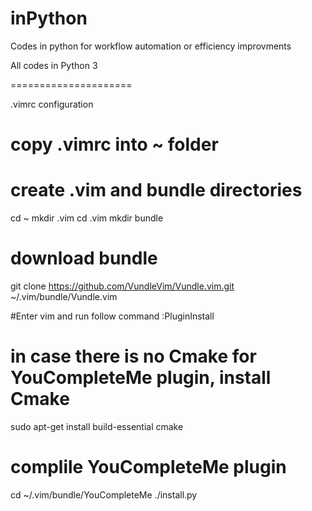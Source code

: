 # inPython
Codes in python for workflow automation or efficiency improvments

All codes in Python 3

=====================

.vimrc configuration

# copy .vimrc into ~ folder

# create .vim and bundle directories
cd ~
mkdir .vim
cd .vim
mkdir bundle

# download bundle
git clone https://github.com/VundleVim/Vundle.vim.git ~/.vim/bundle/Vundle.vim

#Enter vim and run follow command
:PluginInstall

# in case there is no Cmake for YouCompleteMe plugin, install Cmake
sudo apt-get install build-essential cmake

# complile YouCompleteMe plugin
cd ~/.vim/bundle/YouCompleteMe
./install.py
